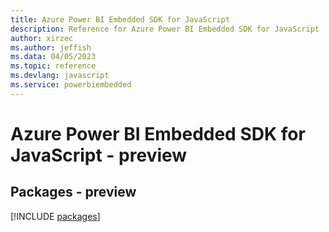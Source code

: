 ```yaml
---
title: Azure Power BI Embedded SDK for JavaScript
description: Reference for Azure Power BI Embedded SDK for JavaScript
author: xirzec
ms.author: jeffish
ms.data: 04/05/2023
ms.topic: reference
ms.devlang: javascript
ms.service: powerbiembedded
---
```

# Azure Power BI Embedded SDK for JavaScript - preview
## Packages - preview
[!INCLUDE [packages](power-bi-embedded-index.md)]